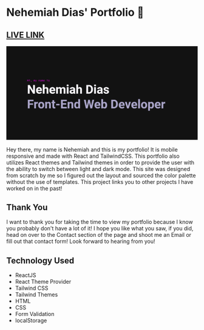 # Nehemiah Dias' Portfolio 📝
## [LIVE LINK](https://ndias.info)

![Portfolio Image](/public/images/main-image.png)

Hey there, my name is Nehemiah and this is my portfolio! It is mobile responsive and made with React and TailwindCSS. This portfolio also utilizes React themes and Tailwind themes in order to provide the user with the ability to switch between light and dark mode. This site was designed from scratch by me so I figured out the layout and sourced the color palette without the use of templates. This project links you to other projects I have worked on in the past! 

## Thank You
I want to thank you for taking the time to view my portfolio because I know you probably don't have a lot of it! I hope you like what you saw, if you did, head on over to the Contact section of the page and shoot me an Email or fill out that contact form! Look forward to hearing from you!

## Technology Used
- ReactJS
- React Theme Provider
- Tailwind CSS
- Tailwind Themes
- HTML
- CSS
- Form Validation
- localStorage